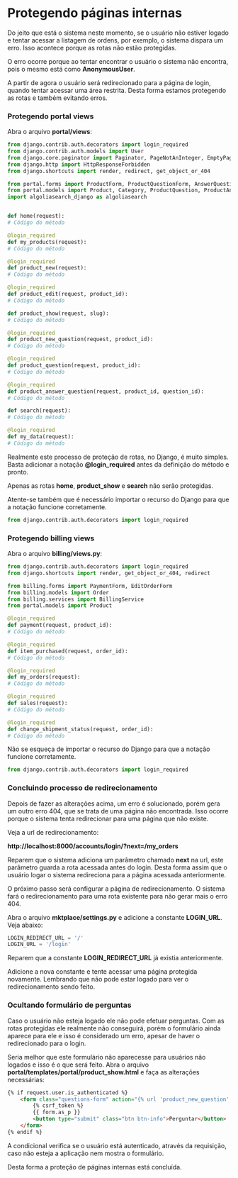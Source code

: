 # Protegendo páginas internas

Do jeito que está o sistema neste momento, se o usuário não estiver logado e tentar acessar a listagem de ordens, por exemplo, o sistema dispara um erro. Isso acontece porque as rotas não estão protegidas.

O erro ocorre porque ao tentar encontrar o usuário o sistema não encontra, pois o mesmo está como **AnonymousUser**.

A partir de agora o usuário será redirecionado para a página de login, quando tentar acessar uma área restrita. Desta forma estamos protegendo as rotas e também evitando erros.

### Protegendo portal views

Abra o arquivo **portal/views**:

```python
from django.contrib.auth.decorators import login_required
from django.contrib.auth.models import User
from django.core.paginator import Paginator, PageNotAnInteger, EmptyPage
from django.http import HttpResponseForbidden
from django.shortcuts import render, redirect, get_object_or_404

from portal.forms import ProductForm, ProductQuestionForm, AnswerQuestionForm, UserForm, UserProfileForm
from portal.models import Product, Category, ProductQuestion, ProductAnswer, UserProfile
import algoliasearch_django as algoliasearch


def home(request):
# Código do método

@login_required
def my_products(request):
# Código do método

@login_required
def product_new(request):
# Código do método

@login_required
def product_edit(request, product_id):
# Código do método

def product_show(request, slug):
# Código do método

@login_required
def product_new_question(request, product_id):
# Código do método

@login_required
def product_question(request, product_id):
# Código do método

@login_required
def product_answer_question(request, product_id, question_id):
# Código do método

def search(request):
# Código do método

@login_required
def my_data(request):
# Código do método
```

Realmente este processo de proteção de rotas, no Django, é muito simples. Basta adicionar a notação **@login_required** antes da definição do método e pronto.

Apenas as rotas **home**, **product_show** e **search** não serão protegidas.

Atente-se também que é necessário importar o recurso do Django para que a notação funcione corretamente.

```python
from django.contrib.auth.decorators import login_required
```

### Protegendo billing views

Abra o arquivo **billing/views.py**:

```python
from django.contrib.auth.decorators import login_required
from django.shortcuts import render, get_object_or_404, redirect

from billing.forms import PaymentForm, EditOrderForm
from billing.models import Order
from billing.services import BillingService
from portal.models import Product

@login_required
def payment(request, product_id):
# Código do método

@login_required
def item_purchased(request, order_id):
# Código do método

@login_required
def my_orders(request):
# Código do método

@login_required
def sales(request):
# Código do método

@login_required
def change_shipment_status(request, order_id):
# Código do método
```

Não se esqueça de importar o recurso do Django para que a notação funcione corretamente.

```python
from django.contrib.auth.decorators import login_required
```

### Concluindo processo de redirecionamento

Depois de fazer as alterações acima, um erro é solucionado, porém gera um outro erro 404, que se trata de uma página não encontrada. Isso ocorre porque o sistema tenta redirecionar para uma página que não existe.

Veja a url de redirecionamento:

**http://localhost:8000/accounts/login/?next=/my\_orders**

Reparem que o sistema adiciona um parâmetro chamado **next** na url, este parâmetro guarda a rota acessada antes do login. Desta forma assim que o usuário logar o sistema redireciona para a página acessada anteriormente.

O próximo passo será configurar a página de redirecionamento. O sistema fará o redirecionamento para uma rota existente para não gerar mais o erro 404.

Abra o arquivo **mktplace/settings.py** e adicione a constante **LOGIN_URL**. Veja abaixo:

```python
LOGIN_REDIRECT_URL = '/'
LOGIN_URL = '/login'
```

Reparem que a constante **LOGIN_REDIRECT_URL** já existia anteriormente.

Adicione a nova constante e tente acessar uma página protegida novamente. Lembrando que não pode estar logado para ver o redirecionamento sendo feito.

### Ocultando formulário de perguntas

Caso o usuário não esteja logado ele não pode efetuar perguntas. Com as rotas protegidas ele realmente não conseguirá, porém o formulário ainda aparece para ele e isso é considerado um erro, apesar de haver o redirecionado para o login.

Seria melhor que este formulário não aparecesse para usuários não logados e isso é o que será feito. Abra o arquivo **portal/templates/portal/product_show.html** e faça as alterações necessárias:

```html
{% if request.user.is_authenticated %}
    <form class="questions-form" action="{% url 'product_new_question' product.id %}" method="post">
        {% csrf_token %}
        {{ form.as_p }}
        <button type="submit" class="btn btn-info">Perguntar</button>
    </form>
{% endif %}
```

A condicional verifica se o usuário está autenticado, através da requisição, caso não esteja a aplicação nem mostra o formulário.

Desta forma a proteção de páginas internas está concluída.